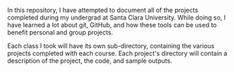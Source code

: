 In this repository, I have attempted to document all of the projects completed during my undergrad at Santa Clara University. While doing so, I have learned a lot about git, GitHub, and how these tools can be used to benefit personal and group projects.

Each class I took will have its own sub-directory, containing the various projects completed with each course. Each project's directory will contain a description of the project, the code, and sample outputs.
